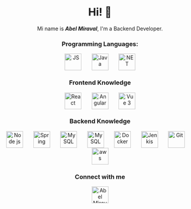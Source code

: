 <h1 align="center">Hi! 👋</h1>
<div align="center">Mi name is <b><i>Abel Miraval</i></b>, I'm a Backend Developer. </div>

<h3 align="center">Programming Languages:</h3>
<div align="center" width="100%">
  <img align="center" alt="JS" width="45px" src="https://www.vectorlogo.zone/logos/javascript/javascript-icon.svg" />
    &nbsp;&nbsp;&nbsp;&nbsp;&nbsp;
  <img align="center" alt="Java" width="45px" src="https://www.vectorlogo.zone/logos/java/java-icon.svg" />
  &nbsp;&nbsp;&nbsp;&nbsp;&nbsp;
  <img align="center" alt="NET" width="45px" src="https://www.vectorlogo.zone/logos/dotnet/dotnet-icon.svg" />
</div>

<h3 align="center">Frontend Knowledge</h3>
<div align="center">
  <img align="center" alt="React" width="45px" src="https://www.vectorlogo.zone/logos/reactjs/reactjs-icon.svg" />
  &nbsp;&nbsp;&nbsp;&nbsp;&nbsp;
  <img align="center" alt="Angular" width="45px" src="https://www.vectorlogo.zone/logos/angular/angular-icon.svg" />
  &nbsp;&nbsp;&nbsp;&nbsp;&nbsp;
  <img align="center" alt="Vue 3" width="45px" src="https://www.vectorlogo.zone/logos/vuejs/vuejs-icon.svg" />
</div>

<h3 align="center">Backend Knowledge</h3>
<div align="center">
  <img align="center" alt="Node js" height="45px" src="https://www.vectorlogo.zone/logos/nodejs/nodejs-icon.svg" />
  &nbsp;&nbsp;&nbsp;&nbsp;&nbsp;
  <img align="center" alt="Spring" height="45px" src="https://www.vectorlogo.zone/logos/springio/springio-icon.svg" />
  &nbsp;&nbsp;&nbsp;&nbsp;&nbsp;
  <img align="center" alt="MySQL" height="45px" src="https://www.vectorlogo.zone/logos/mysql/mysql-icon.svg" />
  &nbsp;&nbsp;&nbsp;&nbsp;&nbsp;
   <img align="center" alt="MySQL" height="45px" src="https://www.vectorlogo.zone/logos/oracle/oracle-icon.svg
" />
  &nbsp;&nbsp;&nbsp;&nbsp;&nbsp;
  <img align="center" alt="Docker" height="45px" src="https://www.vectorlogo.zone/logos/docker/docker-icon.svg" />
  &nbsp;&nbsp;&nbsp;&nbsp;&nbsp;
  <img align="center" alt="Jenkis" height="45px" src="https://www.vectorlogo.zone/logos/jenkins/jenkins-icon.svg" />
  &nbsp;&nbsp;&nbsp;&nbsp;&nbsp;
  <img align="center" alt="Git" height="45px" src="https://www.vectorlogo.zone/logos/git-scm/git-scm-icon.svg" />
  &nbsp;&nbsp;&nbsp;&nbsp;&nbsp;

  <img align="center" alt="aws" height="45px" src="https://www.vectorlogo.zone/logos/amazon_aws/amazon_aws-icon.svg" />
</div>

<h3 align="center">Connect with me</h3>
<div align="center">
  <a href="https://www.linkedin.com/in/abelmiraval" target="_blank">
    <img
        align="center"
        src="https://www.vectorlogo.zone/logos/linkedin/linkedin-icon.svg"
        alt="Abel Miraval"
        width="45"
    />
  </a>
</div>
